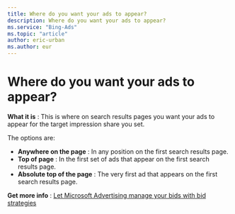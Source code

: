 ```yaml
---
title: Where do you want your ads to appear?
description: Where do you want your ads to appear?
ms.service: "Bing-Ads"
ms.topic: "article"
author: eric-urban
ms.author: eur
---
```


# Where do you want your ads to appear?

**What it is** : This is where on search results pages you want your ads to appear for the target impression share you set.

The options are:
- **Anywhere on the page** : In any position on the first search results page.
- **Top of page** : In the first set of ads that appear on the first search results page.
- **Absolute top of the page** : The very first ad that appears on the first search results page.

**Get more info** :  [Let Microsoft Advertising manage your bids with bid strategies](../hlp_BA_CONC_BidStrategy.md)


